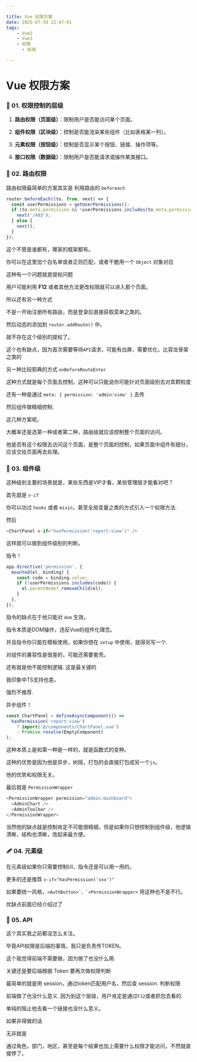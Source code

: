 ```yaml
---

title: Vue 权限方案
date: 2025-07-30 22:47:01
tags: 
    - Vue2
    - Vue3
    - 权限
	  - 前端

---
```


# Vue 权限方案

### 🍰 01. 权限控制的层级

1. **路由权限（页面级）**：限制用户是否能访问某个页面。

2. **组件权限（区块级）**：控制是否能渲染某些组件（比如表格某一列）。

3. **元素权限（按钮级）**：控制是否显示某个按钮、链接、操作项等。

4. **接口权限（数据级）**：限制用户是否能请求或操作某类接口。
   
   

### 🤖 02. 路由权限

路由权限最简单的方案其实是 利用路由的 `beforeach`



```javascript
router.beforeEach((to, from, next) => {
  const userPermissions = getUserPermissions();
  if (to.meta.permission && !userPermissions.includes(to.meta.permission)) {
    next('/403'); 
  } else {
    next();
  }
});
```



这个不管是谁都有，哪家的框架都有。

你可以在这里加个白名单或者正则匹配，或者干脆用一个 `Object` 对象对应

这种有一个问题就是提权问题

用户可能利用 **F12** 或者其他方法更改权限就可以进入那个页面。



所以还有另一种方式

不是一开始注册所有路由，而是登录后直接获取菜单之类的。

然后动态的添加到 `router.addRoute()` 中。

就不存在这个级别的提权了。

这个也有缺点，因为首次需要等待`API`请求，可能有白屏，需要优化，比容龙骨架之类的



另一种比较邪典的方式 `onBeforeRouteEnter`

这种方式就是每个页面去控制，这种可以只能说你可能针对页面级别去对其颗粒度



还有一种是通过 `meta: { permission: 'admin:view' }` 去传

然后组件做精细控制.



这几种方案呢。

大概率还是选第一种或者第二种，路由级就应该控制整个页面的访问。

他是否有这个权限去访问这个页面，是整个页面的控制，如果页面中组件有细分，应该交给页面再去处理。





### 🧺 03. 组件级

这种级别主要的场景就是，某些东西是VIP才看，某些管理层才能看对吧？

首先就是 `v-if`

你可以功过 `hooks` 或者 `mixin`，甚至全局变量之类的方式引入一个权限方法.

然后

```javascript
<ChartPanel v-if="hasPermission('report:view')" />
```

这样就可以做到组件级别的判断。



指令！

```javascript
app.directive('permission', {
  mounted(el, binding) {
    const code = binding.value;
    if (!userPermissions.includes(code)) {
      el.parentNode?.removeChild(el);
    }
  },
});
```

指令的缺点在于他只能对 `dom` 生效。

指令本质是DOM操作，违反Vue的组件化理念。

并且指令你只能在模板使用，如果你想在 `setup`  中使用，就得另写一个.

对组件的兼容性是很差的，可能还需要套壳。

还有就是他不能控制逻辑. 这是最关键的

我印象中TS支持也差。

强烈不推荐.



异步组件！

```javascript
const ChartPanel = defineAsyncComponent(() =>
  hasPermission('report:view')
    ? import('@/components/ChartPanel.vue')
    : Promise.resolve(EmptyComponent)
);
```

这种本质上是和第一种是一样的，就是函数式的变种。

这种的优势是因为他是异步，树摇，打包的会直接打包成另一个`js`。 

他的优势和权限无关。



最后就是 `PermissionWrapper`

```javascript
<PermissionWrapper permission="admin:dashboard">
  <AdminChart />
  <AdminToolbar />
</PermissionWrapper>
```



当然他的缺点就是控制肯定不可能很精细，但是如果你只想控制到组件级，他逻辑清晰，结构也清晰，改起来最方便。



### 🩹 04. 元素级

在元素级如果你只需要控制UI，指令还是可以用一用的。

更多的还是推荐 `v-if="hasPermission('xxx')"`

如果要统一风格，``<AuthButton>`、`<PermissionWrapper>`` 用这种也不是不行。

优缺点前面已经介绍过了





### 🧲 05. API

这个其实我之前都没怎么关注。

毕竟API权限是后端的事情，我只是负责传TOKEN。

这个我觉得前端不需要做，因为做了也没什么用.

关键还是要后端根据 Token 要再次做权限判断



最简单的就是用 session，通过token匹配用户名，然后查 session. 判断权限

前端做了也没什么意义. 因为到这个层级，用户肯定是通过`F12`或者抓包去看的.

单纯的阻止他去看一个链接也没什么意义。




如果非得做的话

无非就是

通过角色，部门，地区，甚至是每个结果也加上需要什么权限才能访问，不然就直接停了。
